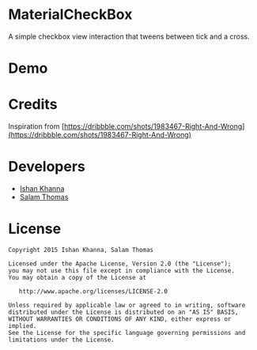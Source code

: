 # MaterialCheckBox

A simple checkbox view interaction that tweens between tick and a cross.

# Demo

# Credits

Inspiration from [https://dribbble.com/shots/1983467-Right-And-Wrong](https://dribbble.com/shots/1983467-Right-And-Wrong)

# Developers

* [Ishan Khanna](https://github.com/ishan1604)
* [Salam Thomas](https://github.com/salamthomas)

# License

```
Copyright 2015 Ishan Khanna, Salam Thomas

Licensed under the Apache License, Version 2.0 (the "License");
you may not use this file except in compliance with the License.
You may obtain a copy of the License at

   http://www.apache.org/licenses/LICENSE-2.0

Unless required by applicable law or agreed to in writing, software
distributed under the License is distributed on an "AS IS" BASIS,
WITHOUT WARRANTIES OR CONDITIONS OF ANY KIND, either express or implied.
See the License for the specific language governing permissions and
limitations under the License.

```
